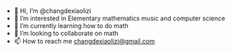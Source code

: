 - 👋 Hi, I’m @changdexiaolizi
- 👀 I’m interested in  Elementary mathematics music and computer science 
- 🌱 I’m currently learning how to do math
- 💞️ I’m looking to collaborate on math
- 📫 How to reach me changdexiaolizi@gmail.com

<!---
changdexiaolizi/changdexiaolizi is a ✨ special ✨ repository because its `README.md` (this file) appears on your GitHub profile.
You can click the Preview link to take a look at your changes.
--->
